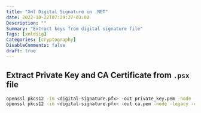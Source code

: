 ```yaml
---
title: "Xml Digital Signature in .NET"
date: 2022-10-22T07:29:27-03:00
Description: ""
Summary: "Extract keys from digital signature file"
Tags: [xmldsig]
Categories: [cryptography]
DisableComments: false
draft: true
---
```


## Extract **Private Key** and **CA Certificate** from `.psx` file

```bash
openssl pkcs12 -in <digital-signature.pfx> -out private_key.pem -node -legacy -clcerts
openssl pkcs12 -in <digital-signature.pfx> -out ca.pem -node -legacy -cacerts
```
